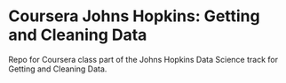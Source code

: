 Coursera Johns Hopkins: Getting and Cleaning Data
================================================

Repo for Coursera class part of the Johns Hopkins Data Science track for Getting and Cleaning Data.
